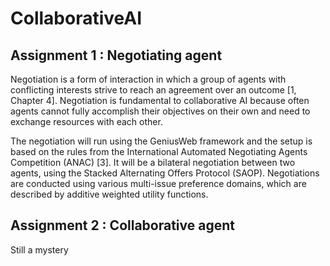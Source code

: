 # CollaborativeAI

## Assignment 1 : Negotiating agent

Negotiation is a form of interaction in which a group of agents with conflicting interests strive to reach an agreement over an outcome [1, Chapter 4].
Negotiation is fundamental to collaborative AI because often agents cannot fully accomplish their objectives on their own and need to exchange resources with each other.

The negotiation will run using the GeniusWeb framework and the setup is based on the rules from the International Automated Negotiating Agents Competition (ANAC) [3].
It will be a bilateral negotiation between two agents, using the Stacked Alternating Offers Protocol (SAOP). Negotiations are conducted using various multi-issue preference domains,
which are described by additive weighted utility functions.

## Assignment 2 : Collaborative agent

Still a mystery

